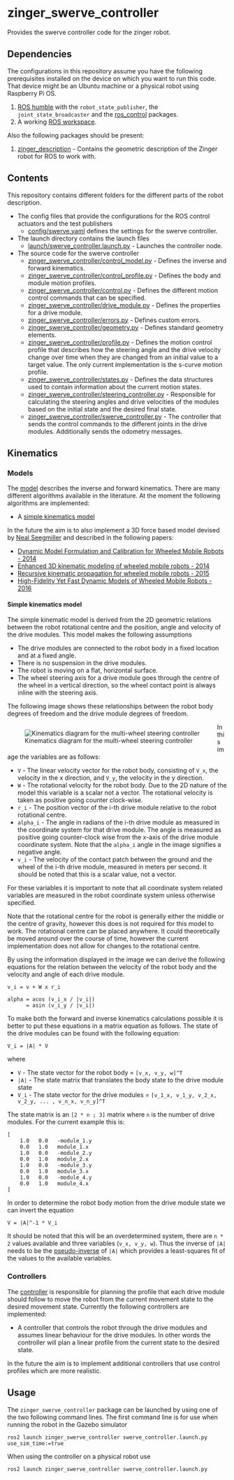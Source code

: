 # zinger_swerve_controller

Provides the swerve controller code for the zinger robot.

## Dependencies

The configurations in this repository assume you have the following prerequisites installed on the
device on which you want to run this code. That device might be an Ubuntu machine or a physical
robot using Raspberry Pi OS.

1. [ROS humble](https://docs.ros.org/en/humble/Releases/Release-Humble-Hawksbill.html) with the
   `robot_state_publisher`, the `joint_state_broadcaster` and the
   [ros_control](https://control.ros.org/master/index.html) packages.
1. A working [ROS workspace](https://docs.ros.org/en/humble/Tutorials/Beginner-Client-Libraries/Creating-A-Workspace/Creating-A-Workspace.html).

Also the following packages should be present:

1. [zinger_description](https://github.com/pvandervelde/zinger_description) - Contains the geometric
  description of the Zinger robot for ROS to work with.

## Contents

This repository contains different folders for the different parts of the robot description.

* The config files that provide the configurations for the ROS control actuators and the test publishers
  * [config/swerve.yaml](config/swerve.yaml) defines the settings for the swerve controller.
* The launch directory contains the launch files
  * [launch/swerve_controller.launch.py](launch/swerve_controller.launch.py) - Launches the controller node.
* The source code for the swerve controller
  * [zinger_swerve_controller/control_model.py](chorebot_zinger_swerve_controller/control_model.py) - Defines the inverse and forward
    kinematics.
  * [zinger_swerve_controller/control_profile.py](chorebot_zinger_swerve_controller/control_profile.py) - Defines the body and module
    motion profiles.
  * [zinger_swerve_controller/control.py](chorebot_zinger_swerve_controller/control.py) - Defines the different motion control commands
    that can be specified.
  * [zinger_swerve_controller/drive_module.py](chorebot_zinger_swerve_controller/drive_module.py) - Defines the properties for a
    drive module.
  * [zinger_swerve_controller/errors.py](chorebot_zinger_swerve_controller/errors.py) - Defines custom errors.
  * [zinger_swerve_controller/geometry.py](chorebot_zinger_swerve_controller/geometry.py) - Defines standard geometry elements.
  * [zinger_swerve_controller/profile.py](chorebot_zinger_swerve_controller/profile.py) - Defines the motion control
    profile that describes how the steering angle and the drive velocity change over time when they are changed from an
    initial value to a target value. The only current implementation is the s-curve motion profile.
  * [zinger_swerve_controller/states.py](chorebot_zinger_swerve_controller/states.py) - Defines the data structures used to contain
    information about the current motion states.
  * [zinger_swerve_controller/steering_controller.py](chorebot_zinger_swerve_controller/steering_controller.py) - Responsible
    for calculating the steering angles and drive velocities of the modules based on the initial state and the
    desired final state.
  * [zinger_swerve_controller/swerve_controller.py](chorebot_zinger_swerve_controller/swerve_controller.py) - The
    controller that sends the control commands to the different joints in the drive modules. Additionally sends
    the odometry messages.

## Kinematics

### Models

The [model](chorebot_zinger_swerve_controller/control_model.py) describes the inverse and forward kinematics. There are many different
algorithms available in the literature. At the moment the following algorithms are implemented:

* A [simple kinematics model](https://www.chiefdelphi.com/t/paper-4-wheel-independent-drive-independent-steering-swerve/107383/5)

In the future the aim is to also implement a 3D force based model devised by
[Neal Seegmiller](https://scholar.google.co.nz/citations?hl=en&user=H10kxZgAAAAJ&view_op=list_works&sortby=pubdate) and
described in the following papers:

* [Dynamic Model Formulation and Calibration for Wheeled Mobile Robots - 2014](https://scholar.google.co.nz/citations?view_op=view_citation&hl=en&user=H10kxZgAAAAJ&sortby=pubdate&citation_for_view=H10kxZgAAAAJ:ufrVoPGSRksC)
* [Enhanced 3D kinematic modeling of wheeled mobile robots - 2014](https://scholar.google.co.nz/citations?view_op=view_citation&hl=en&user=H10kxZgAAAAJ&sortby=pubdate&citation_for_view=H10kxZgAAAAJ:YsMSGLbcyi4C)
* [Recursive kinematic propagation for wheeled mobile robots - 2015](https://scholar.google.co.nz/citations?view_op=view_citation&hl=en&user=H10kxZgAAAAJ&sortby=pubdate&citation_for_view=H10kxZgAAAAJ:Y0pCki6q_DkC)
* [High-Fidelity Yet Fast Dynamic Models of Wheeled Mobile Robots - 2016](https://scholar.google.co.nz/citations?view_op=view_citation&hl=en&user=H10kxZgAAAAJ&sortby=pubdate&citation_for_view=H10kxZgAAAAJ:Y0pCki6q_DkC)

#### Simple kinematics model

The simple kinematic model is derived from the 2D geometric relations between the robot rotational centre and the position,
angle and velocity of the drive modules. This model makes the following assumptions

* The drive modules are connected to the robot body in a fixed location and at a fixed angle.
* There is no suspension in the drive modules.
* The robot is moving on a flat, horizontal surface.
* The wheel steering axis for a drive module goes through the centre of the wheel in a vertical direction, so the wheel
  contact point is always inline with the steering axis.

The following image shows these relationships between the robot body degrees of freedom and the drive module degrees of
freedom.

<figure
    style="float:left"
    width="560"
    height="315">
<img alt="Kinematics diagram for the multi-wheel steering controller" src="doc/kinematics.png" />
<figcaption>Kinematics diagram for the multi-wheel steering controller</figcaption>
</figure>

In this image the variables are as follows:

* `V` - The linear velocity vector for the robot body, consisting of `V_x`, the velocity in the x direction, and `V_y`,
  the velocity in the y direction.
* `W` - The rotational velocity for the robot body. Due to the 2D nature of the model this variable is a scalar not a
  vector. The rotational velocity is taken as positive going counter clock-wise.
* `r_i` - The position vector of the i-th drive module relative to the robot rotational centre.
* `alpha_i` - The angle in radians of the i-th drive module as measured in the coordinate system for that drive module.
  The angle is measured as positive going counter-clock wise from the x-axis of the drive module coordinate system. Note
  that the `alpha_i` angle in the image signifies a negative angle.
* `v_i` - The velocity of the contact patch between the ground and the wheel of the i-th drive module, measured in meters
  per second. It should be noted that this is a scalar value, not a vector.

For these variables it is important to note that all coordinate system related variables are measured in the robot
coordinate system unless otherwise specified.

Note that the rotational centre for the robot is generally either the middle or the centre of gravity, however this does
is not required for this model to work. The rotational centre can be placed anywhere. It could theoretically be moved
around over the course of time, however the current implementation does not allow for changes to the rotational centre.

By using the information displayed in the image we can derive the following equations for the relation between the
velocity of the robot body and the velocity and angle of each drive module.

    v_i = v + W x r_i

    alpha = acos (v_i_x / |v_i|)
          = asin (v_i_y / |v_i|)

To make both the forward and inverse kinematics calculations possible it is better to put these equations in a matrix
equation as follows. The state of the drive modules can be found with the following equation:

    V_i = |A| * V

where

* `V` - The state vector for the robot body = `[v_x, v_y, w]^T`
* `|A|` - The state matrix that translates the body state to the drive module state
* `V_i` - The state vector for the drive modules = `[v_1_x, v_1_y, v_2_x, v_2_y, ... , v_n_x, v_n_y]^T`

The state matrix is an `[2 * n ; 3]` matrix where `n` is the number of drive modules. For the current example this is:

    [
        1.0   0.0   -module_1.y
        0.0   1.0   module_1.x
        1.0   0.0   -module_2.y
        0.0   1.0   module_2.x
        1.0   0.0   -module_3.y
        0.0   1.0   module_3.x
        1.0   0.0   -module_4.y
        0.0   1.0   module_4.x
    ]

In order to determine the robot body motion from the drive module state we can invert the equation

    V = |A|^-1 * V_i

It should be noted that this will be an overdetermined system, there are `n * 2` values available and three variables
(`v_x, v_y, w`). Thus the inverse of `|A|` needs to be the [pseudo-inverse](https://en.wikipedia.org/wiki/Moore%E2%80%93Penrose_inverse)
of `|A|` which provides a least-squares fit of the values to the available variables.

### Controllers

The [controller](chorebot_zinger_swerve_controller/multi_wheel_steering_controller.py) is responsible for planning the profile that each
drive module should follow to move the robot from the current movement state to the desired movement state. Currently
the following controllers are implemented:

* A controller that controls the robot through the drive modules and assumes linear behaviour for the drive modules. In
  other words the controller will plan a linear profile from the current state to the desired state.

In the future the aim is to implement additional controllers that use control profiles which are more realistic.

## Usage

The `zinger_swerve_controller` package can be launched by using one of the two following command lines. The first
command line is for use when running the robot in the Gazebo simulator

    ros2 launch zinger_swerve_controller swerve_controller.launch.py use_sim_time:=true

When using the controller on a physical robot use

    ros2 launch zinger_swerve_controller swerve_controller.launch.py
